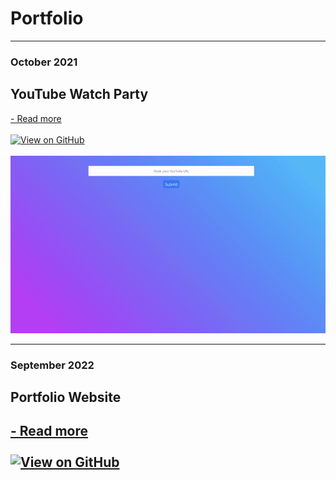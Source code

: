 # Portfolio

---
### October 2021
## YouTube Watch Party
<a href="./watch-party-app">- Read more</a>
<br><br>
<a href="https://github.com/hungqbui/developh-youtube-sync-app"><img src="https://img.shields.io/badge/GitHub-View_on_GitHub-blue?logo=GitHub" alt="View on GitHub"></a>
<br><br>
<img src="images/youtubeApp.gif"/>

---
### September 2022
## Portfolio Website
<a href="./jekyll-website">- Read more</a>
<br><br>
<a href="https://github.com/hungqbui/hungqbui.github.io"><img src="https://img.shields.io/badge/GitHub-View_on_GitHub-blue?logo=GitHub" alt="View on GitHub"></a>
<br>
---
